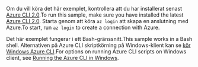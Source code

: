 

<span data-ttu-id="95c94-101">Om du vill köra det här exemplet, kontrollera att du har installerat senast [Azure CLI 2.0](https://docs.microsoft.com/cli/azure/install-azure-cli).</span><span class="sxs-lookup"><span data-stu-id="95c94-101">To run this sample, make sure you have installed the latest [Azure CLI 2.0](https://docs.microsoft.com/cli/azure/install-azure-cli).</span></span> <span data-ttu-id="95c94-102">Starta genom att köra `az login` att skapa en anslutning med Azure.</span><span class="sxs-lookup"><span data-stu-id="95c94-102">To start, run `az login` to create a connection with Azure.</span></span>

<span data-ttu-id="95c94-103">Det här exemplet fungerar i ett Bash-gränssnitt.</span><span class="sxs-lookup"><span data-stu-id="95c94-103">This sample works in a Bash shell.</span></span> <span data-ttu-id="95c94-104">Alternativen på Azure CLI skriptkörning på Windows-klient kan se [kör Windows Azure CLI](../articles/virtual-machines/windows/cli-options.md).</span><span class="sxs-lookup"><span data-stu-id="95c94-104">For options on running Azure CLI scripts on Windows client, see [Running the Azure CLI in Windows](../articles/virtual-machines/windows/cli-options.md).</span></span>
